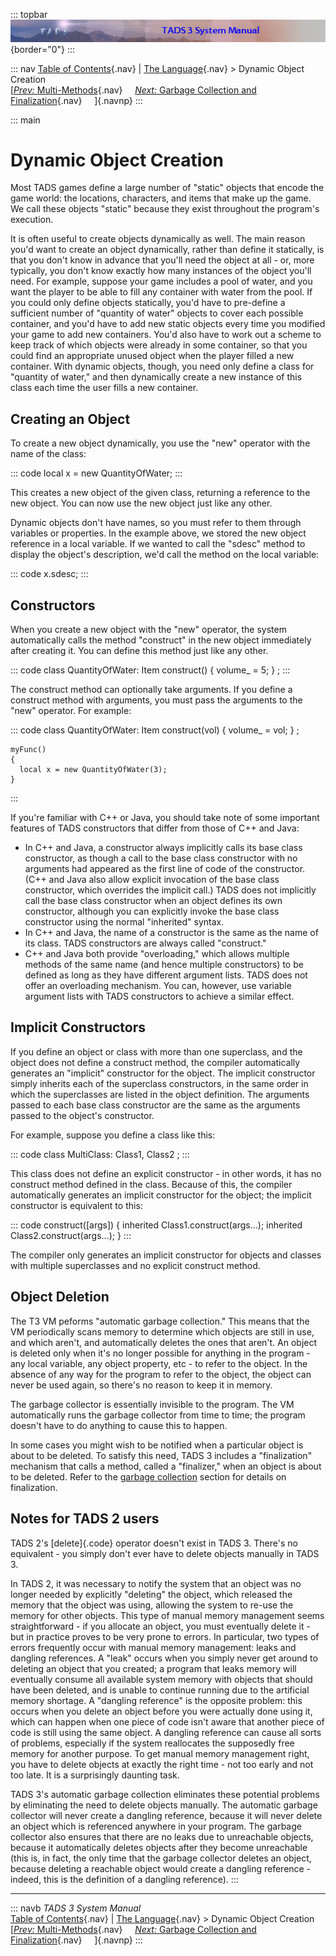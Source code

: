 ::: topbar
![](topbar.jpg){border="0"}
:::

::: nav
[Table of Contents](toc.htm){.nav} \| [The Language](langsec.htm){.nav}
\> Dynamic Object Creation\
[[*Prev:* Multi-Methods](multmeth.htm){.nav}     [*Next:* Garbage
Collection and Finalization](gc.htm){.nav}     ]{.navnp}
:::

::: main
# Dynamic Object Creation

Most TADS games define a large number of \"static\" objects that encode
the game world: the locations, characters, and items that make up the
game. We call these objects \"static\" because they exist throughout the
program\'s execution.

It is often useful to create objects dynamically as well. The main
reason you\'d want to create an object dynamically, rather than define
it statically, is that you don\'t know in advance that you\'ll need the
object at all - or, more typically, you don\'t know exactly how many
instances of the object you\'ll need. For example, suppose your game
includes a pool of water, and you want the player to be able to fill any
container with water from the pool. If you could only define objects
statically, you\'d have to pre-define a sufficient number of \"quantity
of water\" objects to cover each possible container, and you\'d have to
add new static objects every time you modified your game to add new
containers. You\'d also have to work out a scheme to keep track of which
objects were already in some container, so that you could find an
appropriate unused object when the player filled a new container. With
dynamic objects, though, you need only define a class for \"quantity of
water,\" and then dynamically create a new instance of this class each
time the user fills a new container.

## Creating an Object

To create a new object dynamically, you use the \"new\" operator with
the name of the class:

::: code
    local x = new QuantityOfWater;
:::

This creates a new object of the given class, returning a reference to
the new object. You can now use the new object just like any other.

Dynamic objects don\'t have names, so you must refer to them through
variables or properties. In the example above, we stored the new object
reference in a local variable. If we wanted to call the \"sdesc\" method
to display the object\'s description, we\'d call the method on the local
variable:

::: code
    x.sdesc;
:::

## Constructors

When you create a new object with the \"new\" operator, the system
automatically calls the method \"construct\" in the new object
immediately after creating it. You can define this method just like any
other.

::: code
    class QuantityOfWater: Item
      construct()
      {
        volume_ = 5;
      }
    ;
:::

The construct method can optionally take arguments. If you define a
construct method with arguments, you must pass the arguments to the
\"new\" operator. For example:

::: code
    class QuantityOfWater: Item
      construct(vol)
      {
        volume_ = vol;
      }
    ;

    myFunc()
    {
      local x = new QuantityOfWater(3);
    }
:::

If you\'re familiar with C++ or Java, you should take note of some
important features of TADS constructors that differ from those of C++
and Java:

-   In C++ and Java, a constructor always implicitly calls its base
    class constructor, as though a call to the base class constructor
    with no arguments had appeared as the first line of code of the
    constructor. (C++ and Java also allow explicit invocation of the
    base class constructor, which overrides the implicit call.) TADS
    does not implicitly call the base class constructor when an object
    defines its own constructor, although you can explicitly invoke the
    base class constructor using the normal \"inherited\" syntax.
-   In C++ and Java, the name of a constructor is the same as the name
    of its class. TADS constructors are always called \"construct.\"
-   C++ and Java both provide \"overloading,\" which allows multiple
    methods of the same name (and hence multiple constructors) to be
    defined as long as they have different argument lists. TADS does not
    offer an overloading mechanism. You can, however, use variable
    argument lists with TADS constructors to achieve a similar effect.

## Implicit Constructors

If you define an object or class with more than one superclass, and the
object does not define a construct method, the compiler automatically
generates an \"implicit\" constructor for the object. The implicit
constructor simply inherits each of the superclass constructors, in the
same order in which the superclasses are listed in the object
definition. The arguments passed to each base class constructor are the
same as the arguments passed to the object\'s constructor.

For example, suppose you define a class like this:

::: code
    class MultiClass: Class1, Class2
    ;
:::

This class does not define an explicit constructor - in other words, it
has no construct method defined in the class. Because of this, the
compiler automatically generates an implicit constructor for the object;
the implicit constructor is equivalent to this:

::: code
    construct([args])
    {
      inherited Class1.construct(args...);
      inherited Class2.construct(args...);
    }
:::

The compiler only generates an implicit constructor for objects and
classes with multiple superclasses and no explicit construct method.

## Object Deletion

The T3 VM peforms \"automatic garbage collection.\" This means that the
VM periodically scans memory to determine which objects are still in
use, and which aren\'t, and automatically deletes the ones that aren\'t.
An object is deleted only when it\'s no longer possible for anything in
the program - any local variable, any object property, etc - to refer to
the object. In the absence of any way for the program to refer to the
object, the object can never be used again, so there\'s no reason to
keep it in memory.

The garbage collector is essentially invisible to the program. The VM
automatically runs the garbage collector from time to time; the program
doesn\'t have to do anything to cause this to happen.

In some cases you might wish to be notified when a particular object is
about to be deleted. To satisfy this need, TADS 3 includes a
\"finalization\" mechanism that calls a method, called a \"finalizer,\"
when an object is about to be deleted. Refer to the [garbage
collection](gc.htm) section for details on finalization.

## Notes for TADS 2 users

TADS 2\'s [delete]{.code} operator doesn\'t exist in TADS 3. There\'s no
equivalent - you simply don\'t ever have to delete objects manually in
TADS 3.

In TADS 2, it was necessary to notify the system that an object was no
longer needed by explicitly \"deleting\" the object, which released the
memory that the object was using, allowing the system to re-use the
memory for other objects. This type of manual memory management seems
straightforward - if you allocate an object, you must eventually delete
it - but in practice proves to be very prone to errors. In particular,
two types of errors frequently occur with manual memory management:
leaks and dangling references. A \"leak\" occurs when you simply never
get around to deleting an object that you created; a program that leaks
memory will eventually consume all available system memory with objects
that should have been deleted, and is unable to continue running due to
the artificial memory shortage. A \"dangling reference\" is the opposite
problem: this occurs when you delete an object before you were actually
done using it, which can happen when one piece of code isn\'t aware that
another piece of code is still using the same object. A dangling
reference can cause all sorts of problems, especially if the system
reallocates the supposedly free memory for another purpose. To get
manual memory management right, you have to delete objects at exactly
the right time - not too early and not too late. It is a surprisingly
daunting task.

TADS 3\'s automatic garbage collection eliminates these potential
problems by eliminating the need to delete objects manually. The
automatic garbage collector will never create a dangling reference,
because it will never delete an object which is referenced anywhere in
your program. The garbage collector also ensures that there are no leaks
due to unreachable objects, because it automatically deletes objects
after they become unreachable (this is, in fact, the only time that the
garbage collector deletes an object, because deleting a reachable object
would create a dangling reference - indeed, this is the definition of a
dangling reference).
:::

------------------------------------------------------------------------

::: navb
*TADS 3 System Manual*\
[Table of Contents](toc.htm){.nav} \| [The Language](langsec.htm){.nav}
\> Dynamic Object Creation\
[[*Prev:* Multi-Methods](multmeth.htm){.nav}     [*Next:* Garbage
Collection and Finalization](gc.htm){.nav}     ]{.navnp}
:::
